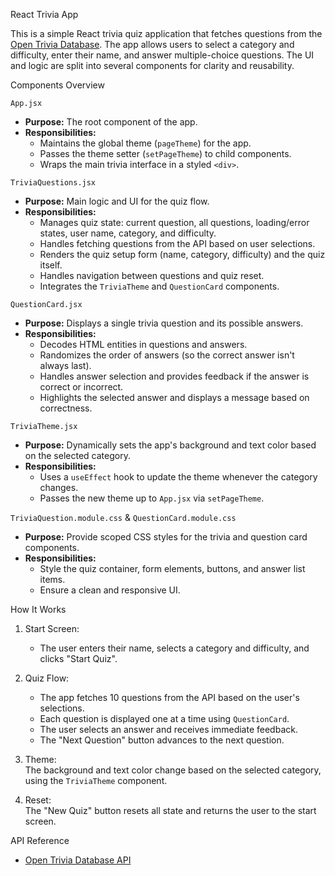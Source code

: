 React Trivia App

This is a simple React trivia quiz application that fetches questions from the [Open Trivia Database](https://opentdb.com/). The app allows users to select a category and difficulty, enter their name, and answer multiple-choice questions. The UI and logic are split into several components for clarity and reusability.

Components Overview

`App.jsx`
- **Purpose:** The root component of the app.
- **Responsibilities:**  
  - Maintains the global theme (`pageTheme`) for the app.
  - Passes the theme setter (`setPageTheme`) to child components.
  - Wraps the main trivia interface in a styled `<div>`.

`TriviaQuestions.jsx`
- **Purpose:** Main logic and UI for the quiz flow.
- **Responsibilities:**
  - Manages quiz state: current question, all questions, loading/error states, user name, category, and difficulty.
  - Handles fetching questions from the API based on user selections.
  - Renders the quiz setup form (name, category, difficulty) and the quiz itself.
  - Handles navigation between questions and quiz reset.
  - Integrates the `TriviaTheme` and `QuestionCard` components.

`QuestionCard.jsx`
- **Purpose:** Displays a single trivia question and its possible answers.
- **Responsibilities:**
  - Decodes HTML entities in questions and answers.
  - Randomizes the order of answers (so the correct answer isn't always last).
  - Handles answer selection and provides feedback if the answer is correct or incorrect.
  - Highlights the selected answer and displays a message based on correctness.

`TriviaTheme.jsx`
- **Purpose:** Dynamically sets the app's background and text color based on the selected category.
- **Responsibilities:**
  - Uses a `useEffect` hook to update the theme whenever the category changes.
  - Passes the new theme up to `App.jsx` via `setPageTheme`.

`TriviaQuestion.module.css` & `QuestionCard.module.css`
- **Purpose:** Provide scoped CSS styles for the trivia and question card components.
- **Responsibilities:**
  - Style the quiz container, form elements, buttons, and answer list items.
  - Ensure a clean and responsive UI.


How It Works

1. Start Screen:
   - The user enters their name, selects a category and difficulty, and clicks "Start Quiz".

2. Quiz Flow: 
   - The app fetches 10 questions from the API based on the user's selections.
   - Each question is displayed one at a time using `QuestionCard`.
   - The user selects an answer and receives immediate feedback.
   - The "Next Question" button advances to the next question.

3. Theme:  
   The background and text color change based on the selected category, using the `TriviaTheme` component.

4. Reset:  
   The "New Quiz" button resets all state and returns the user to the start screen.



 API Reference

- [Open Trivia Database API](https://opentdb.com/api_config.php)
